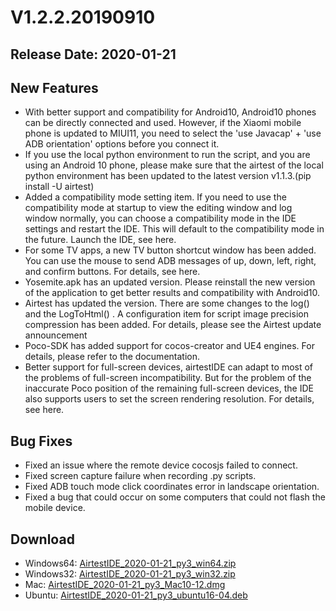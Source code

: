 # V1.2.2.20190910
## Release Date: 2020-01-21

## New Features
- With better support and compatibility for Android10, Android10 phones can be directly connected and used. However, if the Xiaomi mobile phone is updated to MIUI11, you need to select the 'use Javacap' + 'use ADB orientation' options before you connect it.
- If you use the local python environment to run the script, and you are using an Android 10 phone, please make sure that the airtest of the local python environment has been updated to the latest version v1.1.3.(pip install -U airtest)
- Added a compatibility mode setting item. If you need to use the compatibility mode at startup to view the editing window and log window normally, you can choose a compatibility mode in the IDE settings and restart the IDE. This will default to the compatibility mode in the future. Launch the IDE, see here.
- For some TV apps, a new TV button shortcut window has been added. You can use the mouse to send ADB messages of up, down, left, right, and confirm buttons. For details, see here.
- Yosemite.apk has an updated version. Please reinstall the new version of the application to get better results and compatibility with Android10.
- Airtest has updated the version. There are some changes to the log() and the LogToHtml() . A configuration item for script image precision compression has been added. For details, please see the Airtest update announcement
- Poco-SDK has added support for cocos-creator and UE4 engines. For details, please refer to the documentation.
- Better support for full-screen devices, airtestIDE can adapt to most of the problems of full-screen incompatibility. But for the problem of the inaccurate Poco position of the remaining full-screen devices, the IDE also supports users to set the screen rendering resolution. For details, see here.

## Bug Fixes
- Fixed an issue where the remote device cocosjs failed to connect.
- Fixed screen capture failure when recording .py scripts.
- Fixed ADB touch mode click coordinates error in landscape orientation.
- Fixed a bug that could occur on some computers that could not flash the mobile device.

## Download
- Windows64: [AirtestIDE_2020-01-21_py3_win64.zip](https://airtestproject.s3.netease.com/downloads/AirtestIDE/AirtestIDE_2020-01-21_py3_win64.zip)
- Windows32: [AirtestIDE_2020-01-21_py3_win32.zip](https://airtestproject.s3.netease.com/downloads/AirtestIDE/AirtestIDE_2020-01-21_py3_win32.zip)
- Mac: [AirtestIDE_2020-01-21_py3_Mac10-12.dmg](https://airtestproject.s3.netease.com/downloads/AirtestIDE/AirtestIDE_2020-01-21_py3_Mac10-12.dmg)
- Ubuntu: [AirtestIDE_2020-01-21_py3_ubuntu16-04.deb](https://airtestproject.s3.netease.com/downloads/AirtestIDE/AirtestIDE_2020-01-21_py3_ubuntu16-04.deb)
